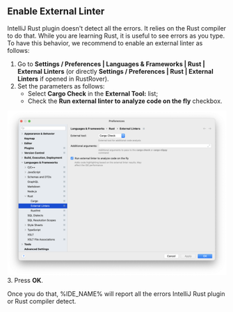 ﻿## Enable External Linter

IntelliJ Rust plugin doesn't detect all the errors. It relies on the Rust compiler to do that. While you are learning Rust, it is useful to see errors as you type. To have this behavior, we recommend to enable an external linter as follows:

1. Go to **Settings / Preferences | Languages & Frameworks | Rust | External Linters** (or directly **Settings / Preferences | Rust | External Linters** if opened in RustRover).
2. Set the parameters as follows: 
    - Select **Cargo Check** in the **External Tool:** list;
    - Check the **Run external linter to analyze code on the fly** checkbox.

![External Linters](images/external-linters.png)
3. Press **OK**.

Once you do that, %IDE_NAME% will report all the errors IntelliJ Rust plugin or Rust compiler detect.
